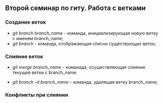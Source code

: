 ## Второй семинар по гиту. Работа с ветками

### Создание веток

* *git branch branch_name* - команда, инициализирующая новую ветку с именем branch_name;
* *git branch* - команда, отображающая список существующих веток;

### Слияние веток

* *git merge branch_name* - команада, осуществляющая слияние текущей ветки с branch_name

* *git branch -d branch_name* - команда, удалящая ветку branch_name;

### Конфликты при слиянии